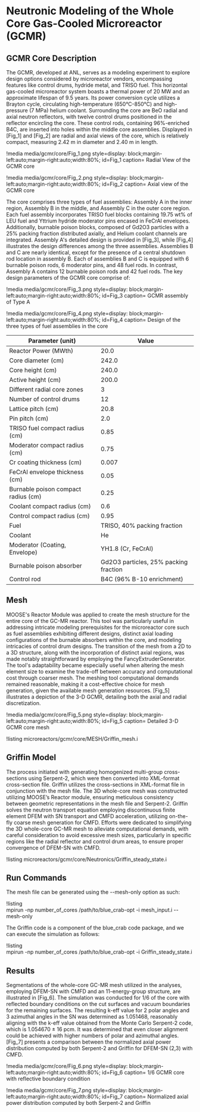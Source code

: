 # Neutronic Modeling of the Whole Core Gas-Cooled Microreactor (GCMR)

## GCMR Core Description

The GCMR, developed at ANL, serves as a modeling experiment to explore design options considered by microreactor vendors, encompassing features like control drums, hydride metal, and TRISO fuel. This horizontal gas-cooled microreactor system boasts a thermal power of 20 MW and an approximate lifespan of 9.5 years. Its power conversion cycle utilizes a Brayton cycle, circulating high-temperature (650°C-850°C) and high-pressure (7 MPa) helium coolant. Surrounding the core are BeO radial and axial neutron reflectors, with twelve control drums positioned in the reflector encircling the core. These control rods, containing 96%-enriched B4C, are inserted into holes within the middle core assemblies. Displayed in [Fig_1] and [Fig_2]  are radial and axial views of the core, which is relatively compact, measuring 2.42 m in diameter and 2.40 m in length.

!media media/gcmr/core/Fig_1.png
      style=display: block;margin-left:auto;margin-right:auto;width:80%;
      id=Fig_1
      caption= Radial View of the GCMR core

!media media/gcmr/core/Fig_2.png
      style=display: block;margin-left:auto;margin-right:auto;width:80%;
      id=Fig_2
      caption= Axial view of the GCMR core

The core comprises three types of fuel assemblies: Assembly A in the inner region, Assembly B in the middle, and Assembly C in the outer core region. Each fuel assembly incorporates TRISO fuel blocks containing 19.75 wt% of LEU fuel and Yttrium hydride moderator pins encased in FeCrAl envelopes. Additionally, burnable poison blocks, composed of Gd2O3 particles with a 25% packing fraction distributed axially, and Helium coolant channels are integrated. Assembly A's detailed design is provided in [Fig_3], while [Fig_4] illustrates the design differences among the three assemblies. Assemblies B and C are nearly identical, except for the presence of a central shutdown rod location in assembly B. Each of assemblies B and C is equipped with 6 burnable poison rods, 6 moderator pins, and 48 fuel rods. In contrast, Assembly A contains 12 burnable poison rods and 42 fuel rods. The key design parameters of the GCMR core comprise of:

!media media/gcmr/core/Fig_3.png
      style=display: block;margin-left:auto;margin-right:auto;width:80%;
      id=Fig_3
      caption= GCMR assembly of Type A

!media media/gcmr/core/Fig_4.png
      style=display: block;margin-left:auto;margin-right:auto;width:80%;
      id=Fig_4
      caption= Design of the three types of fuel assemblies in the core

| Parameter (unit)| Value |
| - | - |
| Reactor Power (MWth) | 20.0 |
| Core diameter (cm) | 242.0 |
| Core height (cm) | 240.0 |
| Active height (cm) | 200.0 |
| Different radial core zones | 3 |
| Number of control drums | 12 |
| Lattice pitch (cm) | 20.8 |
| Pin pitch (cm) | 2.0 |
| TRISO fuel compact radius (cm) | 0.85 |
| Moderator compact radius (cm) | 0.75 |
| Cr coating thickness (cm) | 0.007 |
| FeCrAl envelope thickness (cm)| 0.05 |
| Burnable poison compact radius (cm) | 0.25 |
| Coolant compact radius (cm) | 0.6 |
| Control compact radius (cm) | 0.95 |
| Fuel | TRISO, 40% packing fraction |
| Coolant | He |
| Moderator (Coating, Envelope)| YH1.8 (Cr, FeCrAl) |
| Burnable poison absorber | Gd2O3 particles, 25% packing fraction |
| Control rod | B4C (96% B-10 enrichment) |

## Mesh

MOOSE's Reactor Module was applied to create the mesh structure for the entire core of the GC-MR reactor. This tool was particularly useful in addressing intricate modeling prerequisites for the microreactor core such as fuel assemblies exhibiting different designs, distinct axial loading configurations of the burnable absorbers within the core, and modeling intricacies of control drum designs. The transition of the mesh from a 2D to a 3D structure, along with the incorporation of distinct axial regions, was made notably straightforward by employing the FancyExtruderGenerator. The tool's adaptability became especially useful when altering the mesh element size to examine the trade-off between accuracy and computational cost through coarser mesh. The meshing tool computational demands remained reasonable, making it a cost-effective choice for mesh generation, given the available mesh generation resources. [Fig_5]  illustrates a depiction of the 3-D GCMR, detailing both the axial and radial discretization.

!media media/gcmr/core/Fig_5.png
      style=display: block;margin-left:auto;margin-right:auto;width:80%;
      id=Fig_5
      caption= Detailed 3-D GCMR core mesh



!listing microreactors/gcmr/core/MESH/Griffin_mesh.i



## Griffin Model

The process initiated with generating homogenized multi-group cross-sections using Serpent-2, which were then converted into XML-format cross-section file. Griffin utilizes the cross-sections in XML-format file in conjunction with the mesh file. The 3D whole-core mesh was constructed utilizing MOOSE’s Reactor module, ensuring meticulous consistency between geometric representations in the mesh file and Serpent-2. Griffin solves the neutron transport equation employing discontinuous finite element DFEM with SN transport and CMFD acceleration, utilizing on-the-fly coarse mesh generation for CMFD. Efforts were dedicated to simplifying the 3D whole-core GC-MR mesh to alleviate computational demands, with careful consideration to avoid excessive mesh sizes, particularly in specific regions like the radial reflector and control drum areas, to ensure proper convergence of DFEM-SN with CMFD. 



!listing microreactors/gcmr/core/Neutronics/Griffin_steady_state.i


## Run Commands

The mesh file can be generated using the --mesh-only option as such:

!listing  
mpirun -np number_of_cores /path/to/blue_crab-opt -i mesh_input.i --mesh-only


The Griffin code is a component of the blue_crab code package, and we can execute the simulation as follows:

!listing  
mpirun -np number_of_cores /path/to/blue_crab-opt -i Griffin_steady_state.i


## Results

Segmentations of the whole-core GC-MR mesh utilized in the analyses, employing DFEM-SN with CMFD and an 11-energy-group structure, are illustrated in [Fig_6]. The simulation was conducted for 1/6 of the core with reflected boundary conditions on the cut surfaces and vacuum boundaries for the remaining surfaces. The resulting k-eff value for 2 polar angles and 3 azimuthal angles in the SN was determined as 1.051468, reasonably aligning with the k-eff value obtained from the Monte Carlo Serpent-2 code, which is 1.054670 ± 16 pcm. It was determined that even closer alignment could be achieved with higher numbers of polar and azimuthal angles. [Fig_7] presents a comparison between the normalized axial power distribution computed by both Serpent-2 and Griffin for DFEM-SN (2,3) with CMFD.

!media media/gcmr/core/Fig_6.png
      style=display: block;margin-left:auto;margin-right:auto;width:80%;
      id=Fig_6
      caption= 1/6 GCMR core with reflective boundary condition 


!media media/gcmr/core/Fig_7.png
      style=display: block;margin-left:auto;margin-right:auto;width:80%;
      id=Fig_7
      caption= Normalized axial power distribution computed by both Serpent-2 and Griffin
